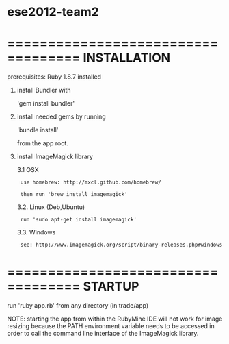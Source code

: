 ese2012-team2
=============

===================================
INSTALLATION
===================================

prerequisites: Ruby 1.8.7 installed

1. install Bundler with

    'gem install bundler'

2. install needed gems by running

    'bundle install'

    from the app root.

3. install ImageMagick library

    3.1 OSX

        use homebrew: http://mxcl.github.com/homebrew/

        then run 'brew install imagemagick'

    3.2. Linux (Deb,Ubuntu)

        run 'sudo apt-get install imagemagick'

    3.3. Windows

        see: http://www.imagemagick.org/script/binary-releases.php#windows


===================================
STARTUP
===================================

   run 'ruby app.rb' from any directory (in trade/app)

   NOTE: starting the app from within the RubyMine IDE will not work for image resizing because the
   PATH environment variable needs to be accessed in order to call the command
   line interface of the ImageMagick library.